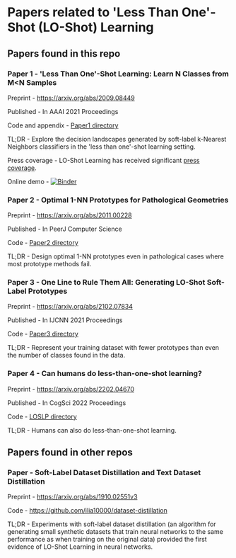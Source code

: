 # Papers related to 'Less Than One'-Shot (LO-Shot) Learning
## Papers found in this repo
### Paper 1 - 'Less Than One'-Shot Learning: Learn N Classes from M<N Samples
Preprint - https://arxiv.org/abs/2009.08449 

Published - In AAAI 2021 Proceedings

Code and appendix - [Paper1 directory](Paper1/)

TL;DR - Explore the decision landscapes generated by soft-label k-Nearest Neighbors classifiers in the 'less than one'-shot learning setting.

Press coverage - LO-Shot Learning has received significant [press coverage](Paper1/press_coverage.md).

Online demo - [![Binder](https://mybinder.org/badge_logo.svg)](https://mybinder.org/v2/gh/ilia10000/SLkNN/master?filepath=%2Fsoft-knn%2Fsoft_knn_vis.ipynb)

### Paper 2 - Optimal 1-NN Prototypes for Pathological Geometries
Preprint - https://arxiv.org/abs/2011.00228

Published - In PeerJ Computer Science

Code - [Paper2 directory](Paper2/)

TL;DR - Design optimal 1-NN prototypes even in pathological cases where most prototype methods fail.

### Paper 3 - One Line to Rule Them All: Generating LO-Shot Soft-Label Prototypes
Preprint - https://arxiv.org/abs/2102.07834

Published - In IJCNN 2021 Proceedings

Code - [Paper3 directory](Paper3/)

TL;DR - Represent your training dataset with fewer prototypes than even the number of classes found in the data.

### Paper 4 - Can humans do less-than-one-shot learning?
Preprint - https://arxiv.org/abs/2202.04670

Published - In CogSci 2022 Proceedings

Code - [LOSLP directory](LOSLP/)

TL;DR - Humans can also do less-than-one-shot learning.

## Papers found in other repos

### Paper - Soft-Label Dataset Distillation and Text Dataset Distillation
Preprint - https://arxiv.org/abs/1910.02551v3

Code - https://github.com/ilia10000/dataset-distillation

TL;DR - Experiments with soft-label dataset distillation (an algorithm for generating small synthetic datasets that train neural networks to the same performance as when training on the original data) provided the first evidence of LO-Shot Learning in neural networks. 



